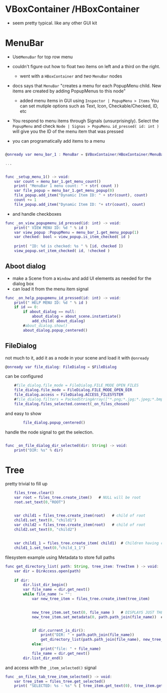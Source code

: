 # VBoxContainer /HBoxContainer
* seem pretty typical. like any other GUI kit


# MenuBar
* Use`MenuBar` for top row menu
* couldn't figure out how to float two items on left and a third on the right. 
  * went with a `HBoxContainer` and *two* `MenuBar` nodes

* docs says that `MenuBar` "creates a menu for each PopupMenu child. New items are created by adding PopupMenus to this node"
  * added menu items in GUI using `Inspector | PopupMenu > Items`
    You can set mutiple options such as Text, Icon, Checkable/Checked, ID, etc
* You respond to menu items through Signals (unsurprisingly). 
  Select the `PopupMenu` and check `Node | Signas > PopuMenu`.  `id_pressed( id: int )` will
  give you the ID of the menu item that was pressed

* you can programatically add items to a menu
```gd

@onready var menu_bar_1 : MenuBar = $VBoxContainer/HBoxContainer/MenuBar

...


func _setup_menu_1() -> void:
    var count = menu_bar_1.get_menu_count()
    print( "MenuBar 1 menu count: " + str( count ))
    var file_popup = menu_bar_1.get_menu_popup(0)
    file_popup.add_item("Dynamic Item ID: " + str(count), count)
    count += 1
    file_popup.add_item("Dynamic Item ID: "+ str(count), count)
```

* and handle checkboxes 
```gd
func _on_view_popupmenu_id_pressed(id: int) -> void:
    print(" VIEW MENU ID: %d " % id ) 
    var view_popup :PopupMenu = menu_bar_1.get_menu_popup(1)
    var checked: bool = view_popup.is_item_checked( id )
    
    print( "ID: %d is checked: %s " % [id, checked ]) 
    view_popup.set_item_checked( id, !checked )
```
## Aboot dialog
* make a Scene from a `Window` and add UI elements as needed for the dialog box
* can load it from the menu item signal
```gd
func _on_help_popupmenu_id_pressed(id: int) -> void:
    print(" HELP MENU ID: %d " % id ) 
    if id == 0:
        if about_dialog == null:
            about_dialog = about_scene.instantiate()
            add_child( about_dialog)
        #about_dialog.show()
        about_dialog.popup_centered()
```

## FileDialog 
not much to it, add it as a node in your scene and load it with `@onready`
```gd
@onready var file_dialog: FileDialog = $FileDialog
```
can be configured
```gd
    #file_dialog.file_mode = FileDialog.FILE_MODE_OPEN_FILES
    file_dialog.file_mode = FileDialog.FILE_MODE_OPEN_DIR
    file_dialog.access = FileDialog.ACCESS_FILESYSTEM
    #file_dialog.filters = PackedStringArray(["*.png;*.jpg;*.jpeg;*.bmp;*.tga;*.webp;*.exr;*.hdr;*.glb;*.gltf;*.obj;*.dae;*.mesh ; Images & 3D"])
    file_dialog.files_selected.connect(_on_files_chosen)
```
and easy to show

```gd
        file_dialog.popup_centered()
```
handle the node signal to get the selection.
```gd

func _on_file_dialog_dir_selected(dir: String) -> void:
    print("DIR: %s" % dir)
```
# Tree
pretty trivial to fill up
```gd
    files_tree.clear()
    var root = files_tree.create_item()   # NULL will be root
    root.set_text(0,"ROOT")


    var child1 = files_tree.create_item(root)   # child of root
    child1.set_text(0, "child1")
    var child2 = files_tree.create_item(root)   # child of root
    child2.set_text(0, "child2")
    
     
    var child1_1 = files_tree.create_item( child1)  # Children having children
    child1_1.set_text(0,"child_1_1")   
```


filesystem example using Metadata to store full paths
```gd
func get_directory_list( path: String, tree_item: TreeItem ) -> void:
    var dir = DirAccess.open(path)
    
    if dir:
        dir.list_dir_begin()
        var file_name = dir.get_next()
        while file_name != "":
            var new_tree_item = files_tree.create_item(tree_item)

            
            new_tree_item.set_text(0, file_name )   # DISPLAYS JUST THE LEAF
            new_tree_item.set_metadata(0, path.path_join(file_name))  # STORES TEH WHOLE PATH


            if dir.current_is_dir():
                print("DIR: " + path.path_join(file_name))
                get_directory_list(path.path_join(file_name), new_tree_item)
            else:
                print("file: " + file_name)
            file_name = dir.get_next()
        dir.list_dir_end()
```
and access with the `_item_selected()` signal
```gd
func _on_files_tab_tree_item_selected() -> void:
    var tree_item = files_tree.get_selected()
    print( "SELECTED: %s - %s" % [ tree_item.get_text(0), tree_item.get_metadata(0) ] )
```




